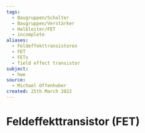 ```yaml
---
tags:
  - Baugruppen/Schalter
  - Baugruppen/Verstärker
  - Halbleiter/FET
  - incomplete
aliases:
  - Feldeffekttransistoren
  - FET
  - FETs
  - field effect transistor
subject:
  - hwe
source:
  - Michael Offenhuber
created: 25th March 2022
---
```


# Feldeffekttransistor (FET)